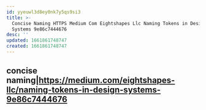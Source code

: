 ```yaml
---
id: yyeuwl3d8ey0nk7y5qs9si3
title: >-
  Concise Naming HTTPS Medium Com Eightshapes Llc Naming Tokens in Design
  Systems 9e86c7444676
desc: ''
updated: 1661861748747
created: 1661861748747
---
```

## concise naming|<https://medium.com/eightshapes-llc/naming-tokens-in-design-systems-9e86c7444676>

